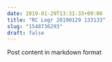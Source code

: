 ```yaml
---
date: 2019-01-29T13:31:33+09:00
title: "RC Logr 20190129 133133"
slug: "1548736293"
draft: false
---
```


Post content in markdown format
